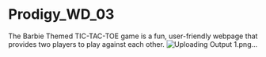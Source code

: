 # Prodigy_WD_03
The Barbie Themed TIC-TAC-TOE game is a fun, user-friendly webpage that provides two players to play against each other.
![Uploading Output 1.png…]()
